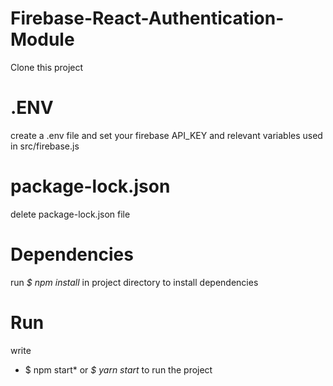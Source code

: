 # Firebase-React-Authentication-Module
Clone this project
# .ENV
create a .env file and set your firebase API_KEY and relevant variables used in src/firebase.js
# package-lock.json
delete package-lock.json file
# Dependencies
run *$ npm install* in project directory to install dependencies
# Run
write
* $ npm start* or *$ yarn start* to run the project
